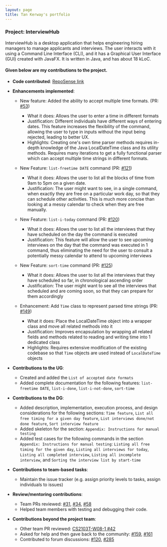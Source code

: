 ```yaml
---
layout: page
title: Tan Kerway's portfolio
---
```


### Project: InterviewHub

InterviewHub is a desktop application that helps engineering hiring managers to manage applicants and interviews. The user interacts with it using a Command Line Interface (CLI), and it has a Graphical User Interface (GUI) created with JavaFX. It is written in Java, and has about 18 kLoC.

#### Given below are my contributions to the project.

* **Code contributed**: [RepoSense link](https://nus-cs2103-ay2324s1.github.io/tp-dashboard/?search=kiwibang&sort=groupTitle&sortWithin=title&timeframe=commit&mergegroup=&groupSelect=groupByAuthors&breakdown=true&checkedFileTypes=docs~functional-code~test-code&since=2023-09-22&tabOpen=true&tabType=authorship&tabAuthor=kiwibang&tabRepo=AY2324S1-CS2103T-T11-2%2Ftp%5Bmaster%5D&authorshipIsMergeGroup=false&authorshipFileTypes=docs~functional-code~test-code&authorshipIsBinaryFileTypeChecked=false&authorshipIsIgnoredFilesChecked=false)

* **Enhancements implemented**:
  * New feature: Added the ability to accept multiple time formats. (PR: [#53](https://github.com/AY2324S1-CS2103T-T11-2/tp/pull/53))
      * What it does: Allows the user to enter a time in different formats
      * Justification: Different individuals have different ways of entering dates. This feature increases the flexibility of the command, allowing the user to type in inputs without the input being rejected, leading to better UX.
      * Highlights: Creating one's own time parser methods requires in-depth knowledge of the Java LocalDateTime class and its utility methods. Requires many iterations to get a fully functional parser which can accept multiple time strings in different formats.

  * New Feature: `list-freetime DATE` command (PR: [#121](https://github.com/AY2324S1-CS2103T-T11-2/tp/pull/121))
    * What it does: Allows the user to list all the blocks of time from 9am to 5pm on a given date. 
    * Justification: The user might want to see, in a single command, when exactly they are free on a particular work day, so that they can schedule other activities. This is much more concise than looking at a messy calendar to check when they are free manually.

  * New Feature: `list-i-today` command (PR: [#120](https://github.com/AY2324S1-CS2103T-T11-2/tp/pull/120))
    * What it does: Allows the user to list all the interviews that they have scheduled on the day the command is executed
    * Justification: This feature will allow the user to see upcoming interviews on the day that the command was executed in 1 command, thus eliminating the need for the user to consult a potentially messy calendar to attend to upcoming interviews

  * New Feature: `sort-time` command (PR: [#125](https://github.com/AY2324S1-CS2103T-T11-2/tp/pull/125))
    * What it does: Allows the user to list all the interviews that they have scheduled so far, in chronological ascending order
    * Justification: The user might want to see all the interviews that scheduled and are coming soon, so that they can prepare for them accordingly

  * Enhancement: Add `Time` class to represent parsed time strings (PR: [#149](https://github.com/AY2324S1-CS2103T-T11-2/tp/pull/149))
    * What it does: Place the LocalDateTime object into a wrapper class and move all related methods into it 
    * Justification: Improves encapsulation by wrapping all related fields and methods related to reading and writing time into 1 dedicated class
    * Highlights: Requires extensive modification of the existing codebase so that `Time` objects are used instead of `LocalDateTime` objects

* **Contributions to the UG**:
    * Created and added the `List of accepted date formats`
    * Added complete documentation for the following features: `list-freetime DATE`, `list-i-done`, `list-i-not-done`, `sort-time`
* **Contributions to the DG**:
    * Added description, implementation, execution process, and design considerations for the following sections: `Time feature`, `List all free timing for a given day feature`, `List interviews done/not done feature`, `Sort interview feature`
    * Added skeleton for the section: `Appendix: Instructions for manual testing`
    * Added test cases for the following commands in the section `Appendix: Instructions for manual testing`: `Listing all free timing for the given day`, `Listing all interviews for today`, `Listing all completed interview`, `Listing all incomplete interview`, and `Sorting the interview list by start-time`
* **Contributions to team-based tasks**:
    * Maintain the issue tracker (e.g. assign priority levels to tasks, assign individuals to issues)
* **Review/mentoring contributions**:
    * Team PRs reviewed: [#31](https://github.com/AY2324S1-CS2103T-T11-2/tp/pull/31), [#34](https://github.com/AY2324S1-CS2103T-T11-2/tp/pull/34), [#58](https://github.com/AY2324S1-CS2103T-T11-2/tp/pull/58)
    * Helped team members with testing and debugging their code.
* **Contributions beyond the project team**:
    * Other team PR reviewed: [CS2103T-W08-1 #42](https://github.com/AY2324S1-CS2103T-W08-1/tp/pull/42) 
    * Asked for help and then gave back to the community: [#159](https://github.com/nus-cs2103-AY2324S1/forum/issues/159), [#161](https://github.com/nus-cs2103-AY2324S1/forum/issues/161)
    * Contributed to forum discussions: [#120](https://github.com/nus-cs2103-AY2324S1/forum/issues/120#issuecomment-1710941098), [#285](https://github.com/nus-cs2103-AY2324S1/forum/issues/285#issuecomment-1774804526)

